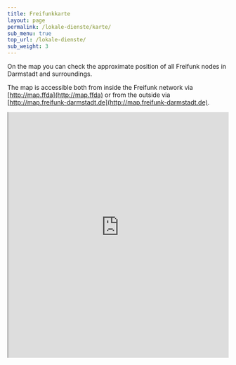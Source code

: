 ```yaml
---
title: Freifunkkarte
layout: page
permalink: /lokale-dienste/karte/
sub_menu: true
top_url: /lokale-dienste/
sub_weight: 3
---
```


On the map you can check the approximate position of all Freifunk nodes in Darmstadt and surroundings.

The map is accessible both from inside the Freifunk network via [http://map.ffda](http://map.ffda) or from the outside via [http://map.freifunk-darmstadt.de](http://map.freifunk-darmstadt.de).

<div style="width:100%; height:40em; overflow:hidden; position: relative">
<iframe src="http://map.darmstadt.freifunk.net" style="position:absolute; width:100%; height:600px; top:-30px"></iframe>
</div>
